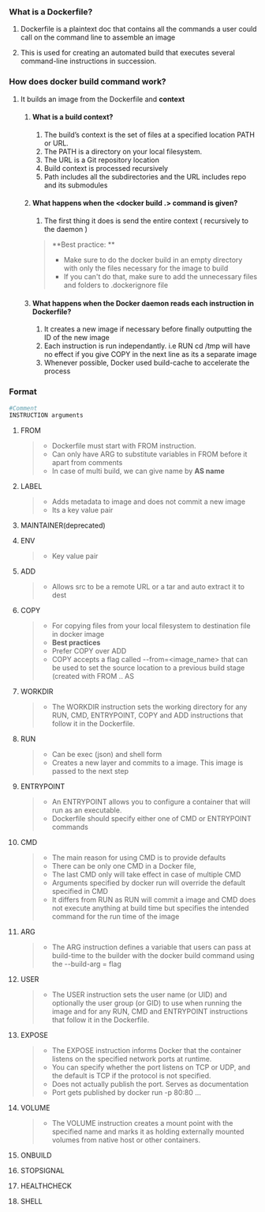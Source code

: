 ### What is a Dockerfile?

1. Dockerfile is a plaintext doc that contains all the commands a user could call on the command line to assemble an image

2. This is used for creating an automated build that executes several command-line instructions in succession.

### How does docker build command work?

1. It builds an image from the Dockerfile and **context**
    1. #### What is a build context?
        1. The build’s context is the set of files at a specified location PATH or URL.
        2. The PATH is a directory on your local filesystem. 
        3. The URL is a Git repository location
        4. Build context is processed recursively
        5. Path includes all the subdirectories and the URL includes repo and its submodules
    2. #### What happens when the <docker build .> command is given?
        1. The first thing it does is send the entire context ( recursively to the daemon )
        > **Best practice: **
        > * Make sure to do the docker build in an empty directory with only the files necessary for the image to build
        > * If you can't do that, make sure to add the unnecessary files and folders to .dockerignore file
   3. #### What happens when the Docker daemon reads each instruction in Dockerfile?
        1. It creates a new image if necessary before finally outputting the ID of the new image
        2. Each instruction is run independantly. i.e RUN cd /tmp will have no effect if you give COPY in the next line as its a separate image
        3. Whenever possible, Docker used build-cache to accelerate the process
    
### Format
```Dockerfile
#Comment
INSTRUCTION arguments
```
1. FROM
   > * Dockerfile must start with FROM instruction.
   > * Can only have ARG to substitute variables in FROM before it apart from comments
   > * In case of multi build, we can give name by **AS name**
2. LABEL
   > * Adds metadata to image and does not commit a new image 
   > * Its a key value pair
3. MAINTAINER(deprecated)
4. ENV
   > * Key value pair

5. ADD
   > * Allows src to be a remote URL or a tar and auto extract it to dest
6. COPY
   > * For copying files from your local filesystem to destination file in docker image
   > * **Best practices**
   > * Prefer COPY over ADD
   > * COPY accepts a flag called --from=<image_name> that can be used to set the source location to a previous build stage (created with FROM .. AS <name>
7. WORKDIR
    > * The WORKDIR instruction sets the working directory for any RUN, CMD, ENTRYPOINT, COPY and ADD instructions that follow it in the Dockerfile.

7. RUN
   > * Can be exec (json) and shell form
   > * Creates a new layer and commits to a image. This image is passed to the next step
8. ENTRYPOINT 
   > * An ENTRYPOINT allows you to configure a container that will run as an executable.
   > * Dockerfile should specify either one of CMD or ENTRYPOINT commands
9. CMD
   > * The main reason for using CMD is to provide defaults
   > * There can be only one CMD in a Docker file, 
   > * The last CMD only will take effect in case of multiple CMD
   > * Arguments specified by docker run will override the default specified in CMD
   > * It differs from RUN as RUN will commit a image and CMD does not execute anything at build time but specifies the intended command for the run time of the image
10. ARG
    > * The ARG instruction defines a variable that users can pass at build-time to the builder with the docker build command using the --build-arg <varname>=<value> flag
11. USER
    > * The USER instruction sets the user name (or UID) and optionally the user group (or GID) to use when running the image and for any RUN, CMD and ENTRYPOINT instructions that follow it in the Dockerfile.

12. EXPOSE
    > * The EXPOSE instruction informs Docker that the container listens on the specified network ports at runtime. 
    > * You can specify whether the port listens on TCP or UDP, and the default is TCP if the protocol is not specified.
    > * Does not actually publish the port. Serves as documentation
    > * Port gets published by docker run -p 80:80 ...
    
13. VOLUME
    > * The VOLUME instruction creates a mount point with the specified name and marks it as holding externally mounted volumes from native host or other containers.
    
14. ONBUILD
15. STOPSIGNAL
16. HEALTHCHECK
17. SHELL